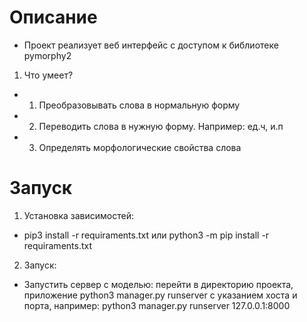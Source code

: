 **Описание**
====================
* Проект реализует веб интерфейс с доступом к библиотеке pymorphy2
1. Что умеет?
* 1) Преобразовывать слова в нормальную форму
* 2) Переводить слова в нужную форму. Например: ед.ч, и.п
* 3) Определять морфологические свойства слова   

**Запуск**
=====================
1. Установка зависимостей:
* pip3 install -r requiraments.txt или python3 -m pip install -r requiraments.txt
2. Запуск:
* Запустить сервер с моделью: перейти в директорию проекта,
  приложение python3 manager.py runserver с указанием хоста и порта,
  например:  python3 manager.py runserver 127.0.0.1:8000